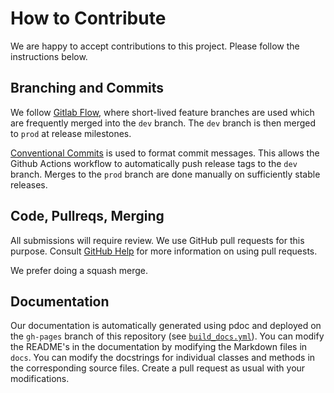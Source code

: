# How to Contribute

We are happy to accept contributions to this project. Please follow the
instructions below.

## Branching and Commits

We follow [Gitlab
Flow](https://about.gitlab.com/topics/version-control/what-is-gitlab-flow/),
where short-lived feature branches are used which are frequently merged into the
`dev` branch. The `dev` branch is then merged to `prod` at release milestones.

[Conventional Commits](https://www.conventionalcommits.org/en/v1.0.0/) is used
to format commit messages. This allows the Github Actions workflow to
automatically push release tags to the `dev` branch. Merges to the `prod` branch
are done manually on sufficiently stable releases.

## Code, Pullreqs, Merging

All submissions will require review. We
use GitHub pull requests for this purpose. Consult
[GitHub Help](https://help.github.com/articles/about-pull-requests/) for more
information on using pull requests.

We prefer doing a squash merge.

## Documentation

Our documentation is automatically generated using pdoc and deployed on the
`gh-pages` branch of this repository (see
[`build_docs.yml`](.github/workflows/build_docs.yml)). You can modify the
README's in the documentation by modifying the Markdown files in `docs`. You
can modify the docstrings for individual classes and methods in the
corresponding source files. Create a pull request as usual with your
modifications.
